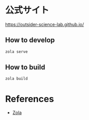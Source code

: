 # 公式サイト

https://outsider-science-lab.github.io/

## How to develop

```sh
zola serve
```

## How to build

```sh
zola build
```

# References

- [Zola](https://www.getzola.org/)
